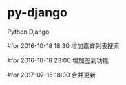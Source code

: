 # py-django
Python Django

#for 2016-10-18 18:30
增加嘉宾列表搜索

#for 2016-10-18 23:00
增加签到功能

#for 2017-07-15 18:00
合并更新